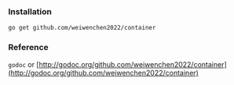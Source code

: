 ### Installation

`go get github.com/weiwenchen2022/container`

### Reference

`godoc` or [http://godoc.org/github.com/weiwenchen2022/container](http://godoc.org/github.com/weiwenchen2022/container)
